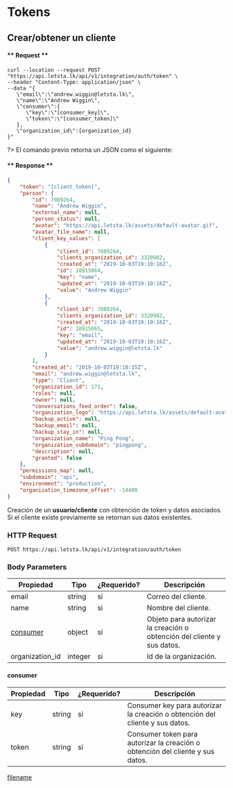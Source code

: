 # Tokens
## Crear/obtener un cliente

<!-- panels:start -->

<!-- div:right-panel -->

<!-- tabs:start -->
#### ** Request **

```shell
curl --location --request POST "https://api.letsta.lk/api/v1/integration/auth/token" \
--header "Content-Type: application/json" \
--data "{
   \"email\":\"andrew.wiggin@letsta.lk\",
   \"name\":\"Andrew Wiggin\",
   \"consumer\":{
      \"key\":\"[consumer_key]\",
      \"token\":\"[consumer_token]\"
   },
   \"organization_id\":{organization_id}
}"
```
<!-- tabs:end -->

?> El comando previo retorna un JSON como el siguiente:

<!-- tabs:start -->
#### ** Response **

```json
{
    "token": "[client_token]",
    "person": {
        "id": 7089264,
        "name": "Andrew Wiggin",
        "external_name": null,
        "person_status": null,
        "avatar": "https://api.letsta.lk/assets/default-avatar.gif",
        "avatar_file_name": null,
        "client_key_values": [
            {
                "client_id": 7089264,
                "clients_organization_id": 3320982,
                "created_at": "2019-10-03T19:10:16Z",
                "id": 10915064,
                "key": "name",
                "updated_at": "2019-10-03T19:10:16Z",
                "value": "Andrew Wiggin"
            },
            {
                "client_id": 7089264,
                "clients_organization_id": 3320982,
                "created_at": "2019-10-03T19:10:16Z",
                "id": 10915065,
                "key": "email",
                "updated_at": "2019-10-03T19:10:16Z",
                "value": "andrew.wiggin@letsta.lk"
            }
        ],
        "created_at": "2019-10-03T19:10:15Z",
        "email": "andrew.wiggin@letsta.lk",
        "type": "Client",
        "organization_id": 171,
        "roles": null,
        "owner": null,
        "conversations_feed_order": false,
        "organization_logo": "https://api.letsta.lk/assets/default-avatar.gif",
        "backup_active": null,
        "backup_email": null,
        "backup_stay_in": null,
        "organization_name": "Ping Pong",
        "organization_subdomain": "pingpong",
        "description": null,
        "granted": false
    },
    "permissions_map": null,
    "subdomain": "api",
    "environment": "production",
    "organization_timezone_offset": -14400
}
```
<!-- tabs:end -->

<!-- div:left-panel -->

Creación de un **usuario/cliente** con obtención de token y datos asociados. Si el cliente existe previamente se retornan sus datos existentes.


### HTTP Request

`POST https://api.letsta.lk/api/v1/integration/auth/token`

### Body Parameters


| Propiedad             | Tipo    | ¿Requerido? | Descripción                                                            |
|-----------------------|---------|-------------|------------------------------------------------------------------------|
| email                 | string  | si          | Correo del cliente.                                                    |
| name                  | string  | si          | Nombre del cliente.                                                    |
| [consumer](#consumer) | object  | si          | Objeto para autorizar la creación o obtención del cliente y sus datos. |
| organization_id       | integer | si          | Id de la organización.                                                 |

#### consumer

| Propiedad | Tipo   | ¿Requerido? | Descripción                                                                  |
|-----------|--------|-------------|------------------------------------------------------------------------------|
| key       | string | si          | Consumer key para autorizar la creación o obtención del cliente y sus datos. |
| token     | string | si          | Consumer token para autorizar la creación o obtención del cliente y sus datos. |


[filename](../rest_api/_response_codes.md ':include')

<!-- panels:end -->
